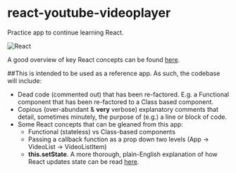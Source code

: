 # react-youtube-videoplayer

Practice app to continue learning React.

![React](http://i.giphy.com/13rwXQs5oAKKhq.gif)

A good overview of key React concepts can be found
[here](https://medium.freecodecamp.com/the-5-things-you-need-to-know-to-understand-react-a1dbd5d114a3#.obts5zea2).

##This is intended to be used as a reference app. As such, the codebase will include:

* Dead code (commented out) that has been re-factored. E.g. a Functional
	component that has been re-factored to a Class based component.
* Copious (over-abundant & **very** verbose) explanatory comments that detail,
	sometimes minutely, the purpose of (e.g.) a line or block of code.
* Some React concepts that can be gleaned from this app:
  * Functional (stateless) vs Class-based components
  * Passing a callback function as a prop down two levels (App -> VideoList -> VideoListItem)
  * **this.setState**. A more thorough, plain-English explanation of how React updates state
		can be read [here](https://medium.com/@tylermcginnis/react-interview-questions-c8a319ed02bd#.olmgbts1h).
